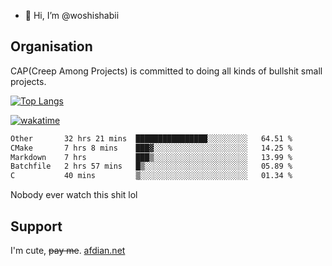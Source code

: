 - 👋 Hi, I’m @woshishabii

## Organisation

CAP(Creep Among Projects) is committed to doing all kinds of bullshit small projects.

[![Top Langs](https://github-readme-stats.vercel.app/api/top-langs/?username=woshishabii&layout=compact)](https://github.com/anuraghazra/github-readme-stats)

[![wakatime](https://wakatime.com/badge/user/34d02784-acc1-4a16-82d7-33fdb53c4ed6.svg)](https://wakatime.com/@34d02784-acc1-4a16-82d7-33fdb53c4ed6)


<!--START_SECTION:waka-->

```txt
Other       32 hrs 21 mins  ████████████████░░░░░░░░░   64.51 %
CMake       7 hrs 8 mins    ███▓░░░░░░░░░░░░░░░░░░░░░   14.25 %
Markdown    7 hrs           ███▒░░░░░░░░░░░░░░░░░░░░░   13.99 %
Batchfile   2 hrs 57 mins   █▒░░░░░░░░░░░░░░░░░░░░░░░   05.89 %
C           40 mins         ▒░░░░░░░░░░░░░░░░░░░░░░░░   01.34 %
```

<!--END_SECTION:waka-->

Nobody ever watch this shit lol

## Support
I'm cute, ~~pay me~~.
[afdian.net](https://afdian.com/a/woshishabi)

<!---
woshishabii/woshishabii is a ✨ special ✨ repository because its `README.md` (this file) appears on your GitHub profile.
You can click the Preview link to take a look at your changes.
--->

